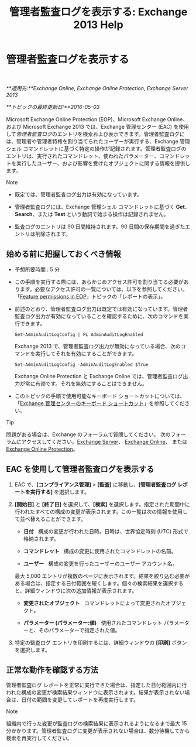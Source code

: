 ﻿---
title: '管理者監査ログを表示する: Exchange 2013 Help'
TOCTitle: 管理者監査ログを表示する
ms:assetid: 5c62072a-556d-4fea-9973-d668c6b9fd57
ms:mtpsurl: https://technet.microsoft.com/ja-jp/library/Dn342832(v=EXCHG.150)
ms:contentKeyID: 56270005
ms.date: 05/23/2018
mtps_version: v=EXCHG.150
ms.translationtype: MT
---

# 管理者監査ログを表示する

 

_**適用先:**Exchange Online, Exchange Online Protection, Exchange Server 2013_

_**トピックの最終更新日:**2016-05-03_

Microsoft Exchange Online Protection (EOP)、Microsoft Exchange Online、および Microsoft Exchange 2013 では、Exchange 管理センター (EAC) を使用して*管理者監査ログ*のエントリを検索および表示できます。管理者監査ログには、管理者や管理者特権を割り当てられたユーザーが実行する、Exchange 管理シェル コマンドレットに基づく特定の操作が記録されます。管理者監査ログのエントリは、実行されたコマンドレット、使われたパラメーター、コマンドレットを実行したユーザー、および影響を受けたオブジェクトに関する情報を提供します。


> [!NOTE]
> <UL>
> <LI>
> <P>既定では、管理者監査ログ出力は有効になっています。</P>
> <LI>
> <P>管理者監査ログには、Exchange 管理シェル コマンドレットに基づく <STRONG>Get</STRONG>、<STRONG>Search</STRONG>、または <STRONG>Test</STRONG> という動詞で始まる操作は記録されません。</P>
> <LI>
> <P>監査ログのエントリは 90 日間維持されます。90 日間の保存期間を過ぎたエントリは削除されます。</P></LI></UL>



## 始める前に把握しておくべき情報

  - 予想所要時間 : 5 分

  - この手順を実行する際には、あらかじめアクセス許可を割り当てる必要があります。必要なアクセス許可の一覧については、以下を参照してください。「[Feature permissions in EOP](https://technet.microsoft.com/ja-jp/library/jj723125\(v=exchg.150\))」トピックの「レポートの表示」。

  - 前述のとおり、管理者監査ログ出力は既定では有効になっています。管理者監査ログ出力が有効になっていることを確認するために、次のコマンドを実行できます。
    
        Get-AdminAuditLogConfig | FL AdminAuditLogEnabled
    
    Exchange 2013 で、管理者監査ログ出力が無効になっている場合、次のコマンドを実行してそれを有効にすることができます。
    
        Set-AdminAuditLogConfig -AdminAuditLogEnabled $True
    
    Exchange Online Protection と Exchange Online では、管理者監査ログ出力が常に有効です。それを無効にすることはできません。

  - このトピックの手順で使用可能なキーボード ショートカットについては、「[Exchange 管理センターのキーボード ショートカット](keyboard-shortcuts-in-the-exchange-admin-center-exchange-online-protection-help.md)」を参照してください。


> [!TIP]
> 問題がある場合は、Exchange のフォーラムで質問してください。 次のフォーラムにアクセスしてください。<A href="https://go.microsoft.com/fwlink/p/?linkid=60612">Exchange Server</A>、 <A href="https://go.microsoft.com/fwlink/p/?linkid=267542">Exchange Online</A>、 または <A href="https://go.microsoft.com/fwlink/p/?linkid=285351">Exchange Online Protection</A>。



## EAC を使用して管理者監査ログを表示する

1.  EAC で、**\[コンプライアンス管理\]** \> **\[監査\]** に移動し、**\[管理者監査ログ レポートを実行する\]** を選択します。

2.  **\[開始日\]** と **\[終了日\]** を選択して、**\[検索\]** を選択します。指定された期間中に行われたすべての構成の変更が表示されます。この一覧は次の情報を使用して並べ替えることができます。
    
      - **日付**   構成の変更が行われた日時。日時は、世界協定時刻 (UTC) 形式で格納されます。
    
      - **コマンドレット**   構成の変更に使用されたコマンドレットの名前。
    
      - **ユーザー**   構成の変更を行ったユーザーのユーザー アカウント名。
    
    最大 5,000 エントリが複数のページに表示されます。結果を絞り込む必要がある場合は、指定する日付範囲を短くします。個々の検索結果を選択すると、詳細ウィンドウに次の追加情報が表示されます。
    
      - **変更されたオブジェクト**   コマンドレットによって変更されたオブジェクト。
    
      - **パラメーター (パラメーター:値)**   使用されたコマンドレット パラメーターと、そのパラメーターで指定された値。

3.  特定の監査ログ エントリを印刷するには、詳細ウィンドウの **\[印刷\]** ボタンを選択します。

## 正常な動作を確認する方法

管理者監査ログ レポートを正常に実行できた場合は、指定した日付範囲内に行われた構成の変更が検索結果ウィンドウに表示されます。結果が表示されない場合は、日付の範囲を変更してレポートを再度実行します。


> [!NOTE]
> 組織内で行った変更が監査ログの検索結果に表示されるようになるまで最大 15 分かかります。管理者監査ログに変更が表示されない場合は、数分待機してから検索を再実行してください。


